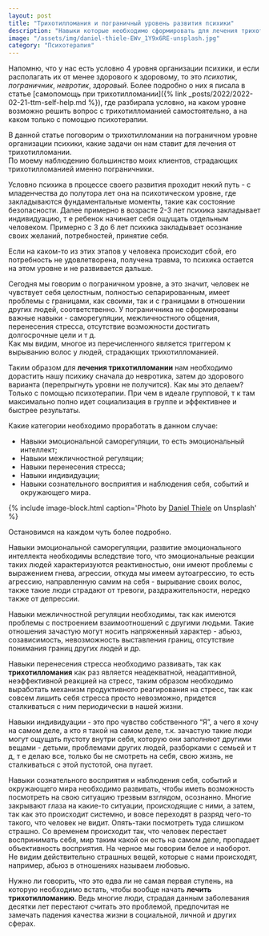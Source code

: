 ```yaml
---
layout: post
title: "Трихотилломания и пограничный уровень развития психики"
description: "Навыки которые необходимо сформировать для лечения трихотилломании"
image: "/assets/img/daniel-thiele-EWv_1Y9x6RE-unsplash.jpg"
category: "Психотерапия"
---
```


Напомню, что у нас есть условно 4 уровня организации психики, и если располагать их от 
менее здорового к здоровому, то это *психотик*, *пограничник*, *невротик*, *здоровый*. Более подробно о них я писала в статье 
[самопомощь при трихотилломании]({% link _posts/2022/2022-02-21-ttm-self-help.md  %}), где разбирала условно,
на каком уровне возможно решить вопрос с трихотилломанией самостоятельно, а на каком только с помощью психотерапии.

В данной статье поговорим о трихотилломании на пограничном уровне организации психики, 
какие задачи он нам ставит для лечения от трихотилломании.  
По моему наблюдению большинство моих клиентов, страдающих трихотилломанией именно пограничники.

Условно психика в процессе своего развития проходит некий путь - с младенчества до полутора лет она 
на психотическом уровне, где закладываются фундаментальные моменты, такие как состояние безопасности.
Далее примерно в возрасте 2-3 лет психика закладывает индивидуацию, т е ребенок начинает себя ощущать 
отдельным человеком. Примерно с 3 до 6 лет психика закладывает осознание своих желаний, 
потребностей, принятие себя.

Если на каком-то из этих этапов у человека происходит сбой, его потребность не удовлетворена, 
получена травма, то психика остается на этом уровне и не развивается дальше.

Сегодня мы говорим о пограничном уровне, а это значит, человек не чувствует себя целостным, 
полностью сепарированным, имеет проблемы с границами, как своими, так и с границами в отношении 
других людей, соответственно. У пограничника не сформированы важные навыки - саморегуляции, 
межличностного общения, перенесения стресса, отсутствие возможности достигать долгосрочные цели и т д.  
Как мы видим, многое из перечисленного является триггером к вырыванию волос у людей, страдающих трихотилломанией.

Таким образом для **лечения трихотилломании** нам необходимо дорастить нашу психику сначала 
до невротика, затем до здорового варианта (перепрыгнуть уровни не получится). Как мы это делаем? 
Только с помощью психотерапии. При чем в идеале групповой, т к там максимально полно идет социализация 
в группе и эффективнее и быстрее результаты.

Какие категории необходимо проработать в данном случае:
- Навыки эмоциональной саморегуляции, то есть эмоциональный интеллект;
- Навыки межличностной регуляции;
- Навыки перенесения стресса;
- Навыки индивидуации;
- Навыки сознательного восприятия и наблюдения себя, событий и окружающего мира.

{% include image-block.html
caption='Photo by <a href="https://unsplash.com/@dlrmco" rel="nofollow"> Daniel Thiele</a> on Unsplash'
%}

Остановимся на каждом чуть более подробно.

Навыки эмоциональной саморегуляции, развитие эмоционального интеллекта необходимы вследствие 
того, что эмоциональные реакции таких людей характеризуются реактивностью, они имеют проблемы 
с выражением гнева, агрессии, откуда мы имеем аутоагрессию, то есть агрессию, направленную самим 
на себя - вырывание своих волос, также такие люди страдают от тревоги, раздражительности, нередко также от депрессии.

Навыки межличностной регуляции необходимы, так как имеются проблемы с построением взаимоотношений 
с другими людьми. Такие отношения зачастую могут носить напряженный характер - абьюз, созависимость, 
невозможность выставления границ, отсутствие понимания границ других людей и др.

Навыки перенесения стресса необходимо развивать, так как **трихотилломания** как 
раз является неадекватной, неадаптивной, неэффективной реакцией на стресс, таким образом необходимо 
выработать механизм продуктивного реагирования на стресс, так как совсем лишить себя стресса просто 
невозможно, придется сталкиваться с ним периодически в нашей жизни.

Навыки индивидуации - это про чувство собственного “Я”, а чего я хочу на самом деле, а кто я такой на самом 
деле, т.к. зачастую такие люди могут ощущать пустоту внутри себя, которую они заполняют другими вещами - 
детьми, проблемами других людей, разборками с семьей и т д, т е делаю все, только бы не смотреть на себя, 
свою жизнь, не сталкиваться с этой пустотой, она пугает.

Навыки сознательного восприятия и наблюдения себя, событий и окружающего мира необходимо развивать, 
чтобы иметь возможность посмотреть на свою ситуацию трезвым взглядом, осознанно. Многие закрывают 
глаза на какие-то ситуации, происходящие с ними, а затем, так как это происходит системно, и вовсе
переходят в разряд чего-то такого, что человек не видит. Опять-таки посмотреть туда слишком страшно.
Со временем происходит так, что человек перестает воспринимать себя, мир таким какой он есть на самом деле, 
пропадает объективность восприятия. На черное мы говорим белое и наоборот. Не видим действительно страшных вещей, 
которые с нами происходят, например, абьюз в отношениях называем любовью. 

Нужно ли говорить, что это едва ли не самая первая ступень, на которую необходимо встать,
чтобы вообще начать **лечить трихотилломанию**. Ведь многие люди, страдая данным заболевания 
десятки лет перестают считать это проблемой, предпочитая не замечать
падения качества жизни в социальной, личной и других сферах.

